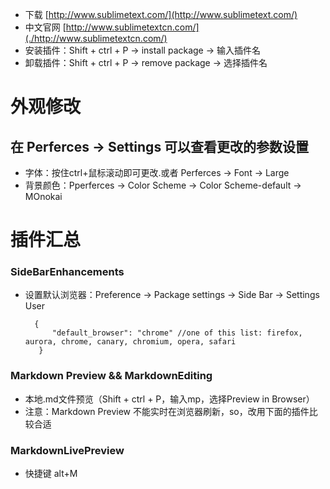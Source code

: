 
- 下载 [http://www.sublimetext.com/](http://www.sublimetext.com/)
- 中文官网 [http://www.sublimetextcn.com/](./http://www.sublimetextcn.com/)
- 安装插件：Shift + ctrl + P → install package → 输入插件名
- 卸载插件：Shift + ctrl + P → remove package → 选择插件名

# 外观修改
## 在 Perferces -> Settings 可以查看更改的参数设置
- 字体：按住ctrl+鼠标滚动即可更改.或者 Perferces -> Font -> Large
- 背景颜色：Pperferces -> Color Scheme -> Color Scheme-default -> MOnokai


# 插件汇总
### SideBarEnhancements
- 设置默认浏览器：Preference -> Package settings -> Side Bar -> Settings User

		{
			"default_browser": "chrome" //one of this list: firefox, aurora, chrome, canary, chromium, opera, safari
		 }

### Markdown Preview && MarkdownEditing
- 本地.md文件预览（Shift + ctrl + P，输入mp，选择Preview in Browser）
- 注意：Markdown Preview 不能实时在浏览器刷新，so，改用下面的插件比较合适

### MarkdownLivePreview
- 快捷键 alt+M
